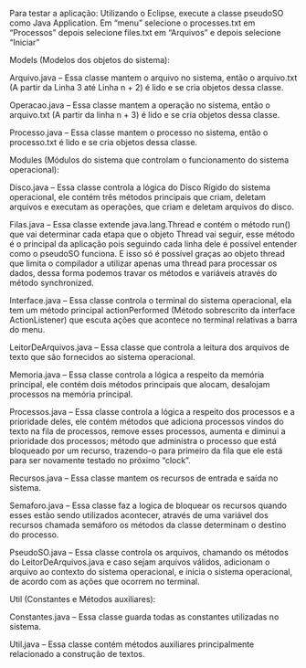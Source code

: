 Para testar a aplicação:
Utilizando o Eclipse, execute a classe pseudoSO como Java Application.
Em “menu” selecione o processes.txt em “Processos” depois selecione files.txt em “Arquivos” e depois selecione “Iniciar”

Models (Modelos dos objetos do sistema):
 
Arquivo.java – Essa classe mantem o arquivo no sistema, então o arquivo.txt (A partir da Linha 3 até Linha n + 2) é lido e se cria objetos dessa classe.
 
Operacao.java – Essa classe mantem a operação no sistema, então o arquivo.txt (A partir da linha n + 3) é lido e se cria objetos dessa classe.

Processo.java – Essa classe mantem o processo no sistema, então o processo.txt é lido e se cria objetos dessa classe.
 
Modules (Módulos do sistema que controlam o funcionamento do sistema operacional):
 
Disco.java – Essa classe controla a lógica do Disco Rígido do sistema operacional, ele contém três métodos principais que criam, deletam arquivos e executam as operações, que criam e deletam arquivos do disco.

Filas.java – Essa classe extende java.lang.Thread e contém o método run() que vai determinar cada etapa que o objeto Thread vai seguir, esse método é o principal da aplicação pois seguindo cada linha dele é possível entender como o pseudoSO funciona. E isso só é possível graças ao objeto thread que limita o compilador a utilizar apenas uma thread para processar os dados, dessa forma podemos travar os métodos e variáveis através do método synchronized.

Interface.java – Essa classe controla o terminal do sistema operacional, ela tem um método principal actionPerformed (Método sobrescrito da interface ActionListener) que escuta ações que acontece no terminal relativas a barra do menu.

LeitorDeArquivos.java – Essa classe que controla a leitura dos arquivos de texto que são fornecidos ao sistema operacional.

Memoria.java – Essa classe controla a lógica a respeito da memória principal, ele contém dois métodos principais que alocam, desalojam processos na memória principal.

Processos.java – Essa classe controla a lógica a respeito dos processos e a prioridade deles, ele contém métodos que adiciona processos vindos do texto na fila de processos, remove esses processos, aumenta e diminui a prioridade dos processos; método que administra o processo que está bloqueado por um recurso, trazendo-o para primeiro da fila que ele está para ser novamente testado no próximo “clock”.

Recursos.java – Essa classe mantem os recursos de entrada e saída no sistema.

Semaforo.java – Essa classe faz a logica de bloquear os recursos quando esses estão sendo utilizados acontecer, através de uma variável dos recursos chamada semáforo os métodos da classe determinam o destino do processo.

PseudoSO.java – Essa classe controla os arquivos, chamando os métodos do LeitorDeArquivos.java e caso sejam arquivos válidos, adicionam o arquivo ao contexto do sistema operacional, e inicia o sistema operacional, de acordo com as ações que ocorrem no terminal.
 
Util (Constantes e Métodos auxiliares):

Constantes.java – Essa classe guarda todas as constantes utilizadas no sistema.

Util.java – Essa classe contém métodos auxiliares principalmente relacionado a construção de textos.

 
 
 

